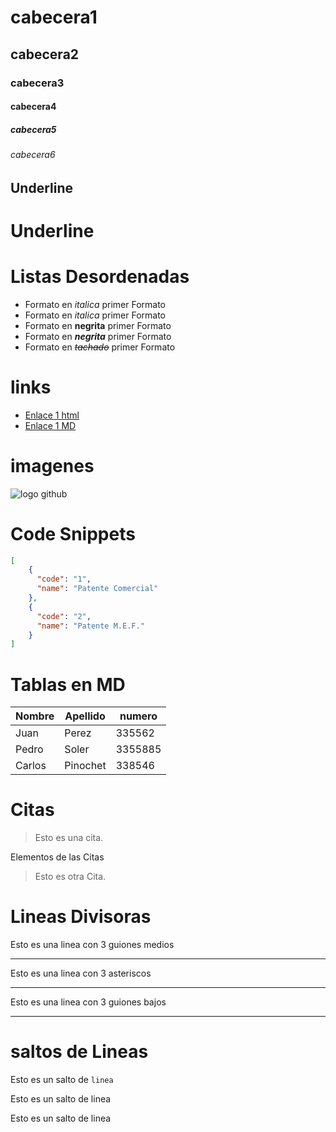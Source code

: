 # cabecera1
## cabecera2
### cabecera3
#### cabecera4
##### cabecera5
###### cabecera6


Underline 
------

Underline
=======

# Listas Desordenadas
 - Formato en *italica* primer Formato
 - Formato en _italica_ primer Formato
 - Formato en **negrita** primer Formato
 - Formato en __*negrita*__ primer Formato
 - Formato en ~~*tachado*~~ primer Formato

 # links
- <a href="http://www.google.com">Enlace 1 html</a>
- [Enlace 1 MD](http://www.google.com)

# imagenes
![logo github](https://cdn4.iconfinder.com/data/icons/bettericons/354/github-100.png)

# Code Snippets

````JSON
[
    {
      "code": "1",
      "name": "Patente Comercial"
    },
    {
      "code": "2",
      "name": "Patente M.E.F."
    }
]
````
 

#  Tablas en MD


| Nombre | Apellido | numero |
|--------|----------|--------|
|Juan    | Perez    | 335562    |
|Pedro    | Soler    | 3355885    |
|Carlos    | Pinochet    | 338546    |

# Citas

> Esto es una cita.

Elementos de las Citas

> Esto es otra Cita.

# Lineas Divisoras

Esto es una linea con 3 guiones medios

---

Esto es una linea con 3 asteriscos
***

Esto es una linea con 3 guiones bajos
___

# saltos de Lineas

Esto es un salto de `linea`

Esto es un salto de linea

Esto es un salto de linea